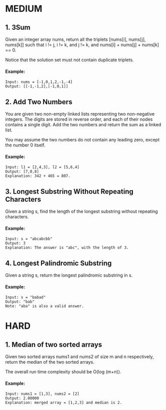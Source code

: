 
# MEDIUM

## 1. 3Sum
Given an integer array nums, return all the triplets [nums[i], nums[j], nums[k]] such that i != j, i != k, and j != k, and nums[i] + nums[j] + nums[k] == 0. 

Notice that the solution set must not contain duplicate triplets.
#### Example:
    Input: nums = [-1,0,1,2,-1,-4]
    Output: [[-1,-1,2],[-1,0,1]]

## 2. Add Two Numbers
You are given two non-empty linked lists representing two non-negative integers. The digits are stored in reverse order, and each of their nodes contains a single digit. Add the two numbers and return the sum as a linked list.

You may assume the two numbers do not contain any leading zero, except the number 0 itself.
#### Example:
    Input: l1 = [2,4,3], l2 = [5,6,4]
    Output: [7,0,8]
    Explanation: 342 + 465 = 807.

## 3. Longest Substring Without Repeating Characters
Given a string s, find the length of the longest substring without repeating characters.

#### Example:
    Input: s = "abcabcbb"
    Output: 3
    Explanation: The answer is "abc", with the length of 3.

## 4. Longest Palindromic Substring

Given a string s, return the longest palindromic substring in s.

#### Example:
    Input: s = "babad"
    Output: "bab"
    Note: "aba" is also a valid answer.

# HARD

## 1. Median of two sorted arrays
Given two sorted arrays nums1 and nums2 of size m and n respectively, return the median of the two sorted arrays.

The overall run time complexity should be O(log (m+n)).

#### Example:
    Input: nums1 = [1,3], nums2 = [2]
    Output: 2.00000
    Explanation: merged array = [1,2,3] and median is 2.
